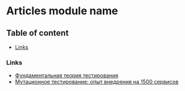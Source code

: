 # Articles module name


## Table of content

- [Links](#links)


### Links

- [Фундаментальная теория тестирования](https://habr.com/ru/articles/549054/)
- [Мутационное тестирование: опыт внедрения на 1500 сервисов](https://habr.com/ru/companies/avito/articles/650073/)
